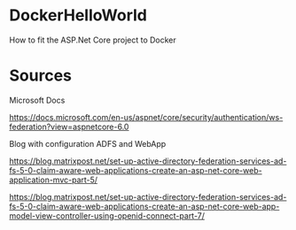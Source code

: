 # DockerHelloWorld
How to fit the ASP.Net Core project to Docker

# Sources

Microsoft Docs  

https://docs.microsoft.com/en-us/aspnet/core/security/authentication/ws-federation?view=aspnetcore-6.0  

Blog with configuration ADFS and WebApp  

https://blog.matrixpost.net/set-up-active-directory-federation-services-ad-fs-5-0-claim-aware-web-applications-create-an-asp-net-core-web-application-mvc-part-5/  

https://blog.matrixpost.net/set-up-active-directory-federation-services-ad-fs-5-0-claim-aware-web-applications-create-an-asp-net-core-web-app-model-view-controller-using-openid-connect-part-7/  
